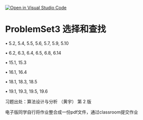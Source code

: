 [![Open in Visual Studio Code](https://classroom.github.com/assets/open-in-vscode-c66648af7eb3fe8bc4f294546bfd86ef473780cde1dea487d3c4ff354943c9ae.svg)](https://classroom.github.com/online_ide?assignment_repo_id=10638207&assignment_repo_type=AssignmentRepo)
# ProblemSet3 选择和查找

• 5.2, 5.4, 5.5, 5.6, 5.7, 5.9, 5.10

• 6.2, 6.3, 6.4, 6.5, 6.8, 6.14

• 15.1, 15.3

• 16.1, 16.4

• 18.1, 18.3, 18.5

• 19.1, 19.3, 19.5, 19.6



习题出处：算法设计与分析 （黄宇） 第 2 版

电子版同学自行将作业整合成一份pdf文件，通过classroom提交作业
